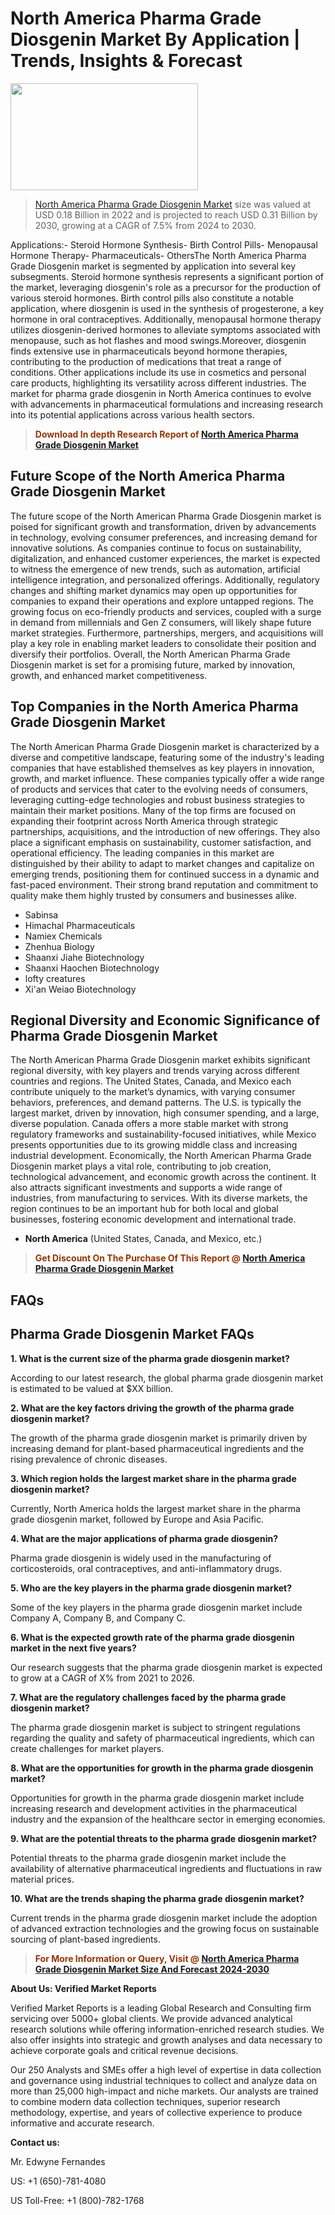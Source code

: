 <p><h1>North America Pharma Grade Diosgenin Market By Application | Trends, Insights & Forecast</h1><p><img class="aligncenter size-medium wp-image-105565" src="https://ffe5etoiles.com/wp-content/uploads/2025/01/MST7-300x171.png" alt="" width="300" height="171" /></p><blockquote><p><a href="https://www.verifiedmarketreports.com/download-sample/?rid=367844&utm_source=Github-NA&utm_medium=389" target="_blank">North America Pharma Grade Diosgenin Market</a> size was valued at USD 0.18 Billion in 2022 and is projected to reach USD 0.31 Billion by 2030, growing at a CAGR of 7.5% from 2024 to 2030.</p></blockquote>Applications:- Steroid Hormone Synthesis- Birth Control Pills- Menopausal Hormone Therapy- Pharmaceuticals- OthersThe North America Pharma Grade Diosgenin market is segmented by application into several key subsegments. Steroid hormone synthesis represents a significant portion of the market, leveraging diosgenin's role as a precursor for the production of various steroid hormones. Birth control pills also constitute a notable application, where diosgenin is used in the synthesis of progesterone, a key hormone in oral contraceptives. Additionally, menopausal hormone therapy utilizes diosgenin-derived hormones to alleviate symptoms associated with menopause, such as hot flashes and mood swings.Moreover, diosgenin finds extensive use in pharmaceuticals beyond hormone therapies, contributing to the production of medications that treat a range of conditions. Other applications include its use in cosmetics and personal care products, highlighting its versatility across different industries. The market for pharma grade diosgenin in North America continues to evolve with advancements in pharmaceutical formulations and increasing research into its potential applications across various health sectors.</p><blockquote><p><span style="color: #993300;"><strong>Download In depth Research Report of <a href="https://www.verifiedmarketreports.com/download-sample/?rid=367844&utm_source=Github-NA&utm_medium=389">North America Pharma Grade Diosgenin Market</a></strong></span></p></blockquote><h2>Future Scope of the North America Pharma Grade Diosgenin Market</h2><p>The future scope of the North American Pharma Grade Diosgenin market is poised for significant growth and transformation, driven by advancements in technology, evolving consumer preferences, and increasing demand for innovative solutions. As companies continue to focus on sustainability, digitalization, and enhanced customer experiences, the market is expected to witness the emergence of new trends, such as automation, artificial intelligence integration, and personalized offerings. Additionally, regulatory changes and shifting market dynamics may open up opportunities for companies to expand their operations and explore untapped regions. The growing focus on eco-friendly products and services, coupled with a surge in demand from millennials and Gen Z consumers, will likely shape future market strategies. Furthermore, partnerships, mergers, and acquisitions will play a key role in enabling market leaders to consolidate their position and diversify their portfolios. Overall, the North American Pharma Grade Diosgenin market is set for a promising future, marked by innovation, growth, and enhanced market competitiveness.</p><h2>Top Companies in the North America Pharma Grade Diosgenin Market</h2><p>The North American Pharma Grade Diosgenin market is characterized by a diverse and competitive landscape, featuring some of the industry's leading companies that have established themselves as key players in innovation, growth, and market influence. These companies typically offer a wide range of products and services that cater to the evolving needs of consumers, leveraging cutting-edge technologies and robust business strategies to maintain their market positions. Many of the top firms are focused on expanding their footprint across North America through strategic partnerships, acquisitions, and the introduction of new offerings. They also place a significant emphasis on sustainability, customer satisfaction, and operational efficiency. The leading companies in this market are distinguished by their ability to adapt to market changes and capitalize on emerging trends, positioning them for continued success in a dynamic and fast-paced environment. Their strong brand reputation and commitment to quality make them highly trusted by consumers and businesses alike.</p><p><ul><li>Sabinsa </li><li> Himachal Pharmaceuticals </li><li> Namiex Chemicals </li><li> Zhenhua Biology </li><li> Shaanxi Jiahe Biotechnology </li><li> Shaanxi Haochen Biotechnology </li><li> lofty creatures </li><li> Xi'an Weiao Biotechnology</li></ul></p><h2>Regional Diversity and Economic Significance of Pharma Grade Diosgenin Market</h2><p>The North American Pharma Grade Diosgenin market exhibits significant regional diversity, with key players and trends varying across different countries and regions. The United States, Canada, and Mexico each contribute uniquely to the market’s dynamics, with varying consumer behaviors, preferences, and demand patterns. The U.S. is typically the largest market, driven by innovation, high consumer spending, and a large, diverse population. Canada offers a more stable market with strong regulatory frameworks and sustainability-focused initiatives, while Mexico presents opportunities due to its growing middle class and increasing industrial development. Economically, the North American Pharma Grade Diosgenin market plays a vital role, contributing to job creation, technological advancement, and economic growth across the continent. It also attracts significant investments and supports a wide range of industries, from manufacturing to services. With its diverse markets, the region continues to be an important hub for both local and global businesses, fostering economic development and international trade.</p><ul> <li><strong>North America</strong> (United States, Canada, and Mexico, etc.)</li></ul><blockquote><p><span style="color: #993300;"><strong>Get Discount On The Purchase Of This Report @ <a href="https://www.verifiedmarketreports.com/ask-for-discount/?rid=367844&utm_source=Github-NA&utm_medium=389">North America Pharma Grade Diosgenin Market</a></strong></span></p></blockquote><h2>FAQs</h2><p><h2>Pharma Grade Diosgenin Market FAQs</h1><p><strong>1. What is the current size of the pharma grade diosgenin market?</div><div></strong></p><p>According to our latest research, the global pharma grade diosgenin market is estimated to be valued at $XX billion.</p><p><strong>2. What are the key factors driving the growth of the pharma grade diosgenin market?</div><div></strong></p><p>The growth of the pharma grade diosgenin market is primarily driven by increasing demand for plant-based pharmaceutical ingredients and the rising prevalence of chronic diseases.</p><p><strong>3. Which region holds the largest market share in the pharma grade diosgenin market?</div><div></strong></p><p>Currently, North America holds the largest market share in the pharma grade diosgenin market, followed by Europe and Asia Pacific.</p><p><strong>4. What are the major applications of pharma grade diosgenin?</div><div></strong></p><p>Pharma grade diosgenin is widely used in the manufacturing of corticosteroids, oral contraceptives, and anti-inflammatory drugs.</p><p><strong>5. Who are the key players in the pharma grade diosgenin market?</div><div></strong></p><p>Some of the key players in the pharma grade diosgenin market include Company A, Company B, and Company C.</p><p><strong>6. What is the expected growth rate of the pharma grade diosgenin market in the next five years?</div><div></strong></p><p>Our research suggests that the pharma grade diosgenin market is expected to grow at a CAGR of X% from 2021 to 2026.</p><p><strong>7. What are the regulatory challenges faced by the pharma grade diosgenin market?</div><div></strong></p><p>The pharma grade diosgenin market is subject to stringent regulations regarding the quality and safety of pharmaceutical ingredients, which can create challenges for market players.</p><p><strong>8. What are the opportunities for growth in the pharma grade diosgenin market?</div><div></strong></p><p>Opportunities for growth in the pharma grade diosgenin market include increasing research and development activities in the pharmaceutical industry and the expansion of the healthcare sector in emerging economies.</p><p><strong>9. What are the potential threats to the pharma grade diosgenin market?</div><div></strong></p><p>Potential threats to the pharma grade diosgenin market include the availability of alternative pharmaceutical ingredients and fluctuations in raw material prices.</p><p><strong>10. What are the trends shaping the pharma grade diosgenin market?</div><div></strong></p><p>Current trends in the pharma grade diosgenin market include the adoption of advanced extraction technologies and the growing focus on sustainable sourcing of plant-based ingredients.</p></body></html></p><blockquote><p><span style="color: #993300;"><strong>For More Information or Query, Visit @ <a href="https://www.verifiedmarketreports.com/product/pharma-grade-diosgenin-market/">North America Pharma Grade Diosgenin Market Size And Forecast 2024-2030</a></strong></span></p></blockquote><p><strong>About Us: Verified Market Reports</strong></p><p>Verified Market Reports is a leading Global Research and Consulting firm servicing over 5000+ global clients. We provide advanced analytical research solutions while offering information-enriched research studies. We also offer insights into strategic and growth analyses and data necessary to achieve corporate goals and critical revenue decisions.</p><p>Our 250 Analysts and SMEs offer a high level of expertise in data collection and governance using industrial techniques to collect and analyze data on more than 25,000 high-impact and niche markets. Our analysts are trained to combine modern data collection techniques, superior research methodology, expertise, and years of collective experience to produce informative and accurate research.</p><p><strong>Contact us:</strong></p><p>Mr. Edwyne Fernandes</p><p>US: +1 (650)-781-4080</p><p>US Toll-Free: +1 (800)-782-1768</p>
